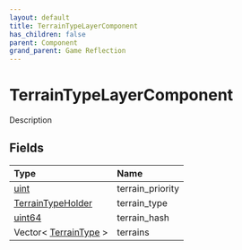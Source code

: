 ```yaml
---
layout: default
title: TerrainTypeLayerComponent
has_children: false
parent: Component
grand_parent: Game Reflection
---
```

# TerrainTypeLayerComponent
Description 

## Fields

| Type | Name |
|:----------|:--------------|
| [uint](/riftbreaker-wiki/docs/game-reflection/components/uint/) | terrain_priority |
| [TerrainTypeHolder](/riftbreaker-wiki/docs/game-reflection/components/terrain_type_holder/) | terrain_type |
| [uint64](/riftbreaker-wiki/docs/game-reflection/components/uint64/) | terrain_hash |
| Vector< [TerrainType](/riftbreaker-wiki/docs/game-reflection/classes/terrain_type/) > | terrains |

